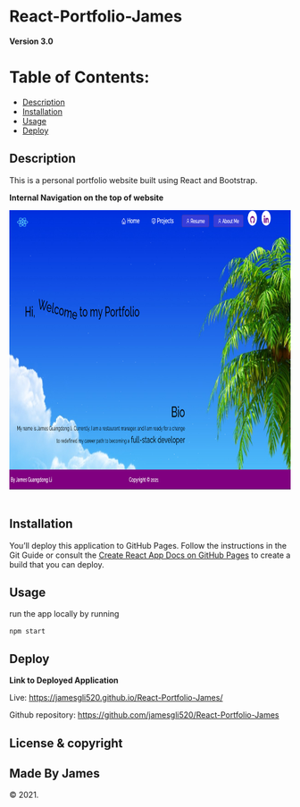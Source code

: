 # React-Portfolio-James

**Version 3.0**

# Table of Contents:
* [Description](#description)
* [Installation](#installation)
* [Usage](#usage)
* [Deploy](#deploy)

## Description

This is a personal portfolio website built using React and Bootstrap.


**Internal Navigation on the top of website**

<p>
    <img src="src\Assets\screenshothomepage.PNG"  width="1000px" height="500px"/></br></br>
</p>

## Installation
You’ll deploy this application to GitHub Pages. Follow the instructions in the Git Guide or consult the [Create React App Docs on GitHub Pages](https://create-react-app.dev/docs/deployment/#github-pages) to create a build that you can deploy.


## Usage
run the app locally by running 
```
npm start
```
## Deploy
**Link to Deployed Application**

Live: https://jamesgli520.github.io/React-Portfolio-James/

Github repository: https://github.com/jamesgli520/React-Portfolio-James

## License & copyright

## Made By James

&copy; 2021.